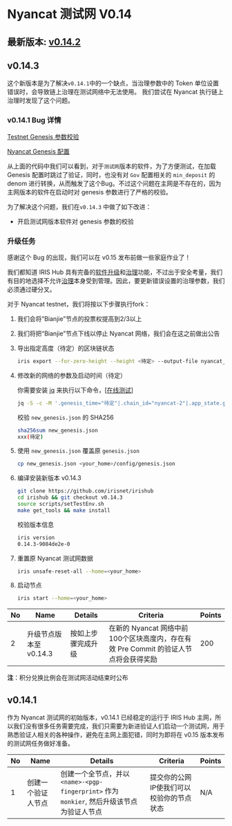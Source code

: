 # Nyancat 测试网 V0.14

## 最新版本: [v0.14.2](https://github.com/irisnet/irishub/releases/tag/v0.14.3)

## v0.14.3

这个新版本是为了解决`v0.14.1`中的一个缺点，当治理参数中的 Token 单位设置错误时，会导致链上治理在测试网络中无法使用。
我们尝试在 Nyancat 执行链上治理时发现了这个问题。

### v0.14.1 Bug 详情

[Testnet Genesis 参数校验](https://github.com/irisnet/irishub/blob/v0.14.1/modules/gov/params.go#L362)

[Nyancat Genesis 配置](../config/genesis.json#L90)

从上面的代码中我们可以看到，对于`测试网`版本的软件，为了方便测试，在加载 Genesis 配置时跳过了验证，同时，也没有对 `Gov` 配置相关的 `min_deposit` 的 denom 进行转换，从而触发了这个Bug。不过这个问题在主网是不存在的，因为主网版本的软件在启动时对 genesis 参数进行了严格的校验。

为了解决这个问题，我们在`v0.14.3` 中做了如下改进：

- 开启测试网版本软件对 genesis 参数的校验

### 升级任务

感谢这个 Bug 的出现，我们可以在 v0.15 发布前做一些家庭作业了！

我们都知道 IRIS Hub 具有完备的[软件升级](https://www.irisnet.org/docs/zh/features/upgrade.html)和[治理](https://www.irisnet.org/docs/zh/features/governance.html)功能，不过出于安全考量，我们有目的地选择不允许[治理](https://www.irisnet.org/docs/zh/features/governance.html)本身受到管理。因此，要更新错误设置的治理参数，我们必须通过硬分叉。

对于 Nyancat testnet，我们将按以下步骤执行fork：

1. 我们会将“Bianjie”节点的投票权提高到2/3以上

2. 我们将把“Bianjie”节点下线以停止 Nyancat 网络，我们会在这之前做出公告

3. 导出指定高度（待定）的区块链状态

    ```bash
    iris export --for-zero-height --height <待定> --output-file nyancat_export.json
    ```

4. 修改新的网络的参数及启动时间（待定）

    你需要安装 [jq](https://stedolan.github.io/jq/) 来执行以下命令，[[在线测试](https://jqplay.org/s/jTO8nHeCGb)]

    ```bash
    jq -S -c -M '.genesis_time="待定"|.chain_id="nyancat-2"|.app_state.gov.params = (.app_state.gov.params | .critical_min_deposit[0] = {"denom": "iris-atto", "amount": "100000000000000000000"}|.important_min_deposit[0] = {"denom": "iris-atto", "amount": "100000000000000000000"}|.normal_min_deposit[0] = {"denom": "iris-atto", "amount": "50000000000000000000"})' nyancat_export.json > new_genesis.json
    ```

    校验 `new_genesis.json` 的 SHA256

    ```bash
    sha256sum new_genesis.json
    xxx(待定)
    ```

5. 使用 `new_genesis.json` 覆盖原 `genesis.json`

    ```bash
    cp new_genesis.json <your_home>/config/genesis.json
    ```

6. 编译安装新版本 v0.14.3

    ```bash
    git clone https://github.com/irisnet/irishub
    cd irishub && git checkout v0.14.3
    source scripts/setTestEnv.sh
    make get_tools && make install
    ```

    校验版本信息

    ```bash
    iris version
    0.14.3-9084de2e-0
    ```

7. 重置原 Nyancat 测试网数据

    ```bash
    iris unsafe-reset-all --home=<your_home>
    ```

8. 启动节点

    ```bash
    iris start --home=<your_home>
    ```

| No   | Name                                           | Details                                                      | Criteria                                                     | Points |
| ---- | ---------------------------------------------- | ------------------------------------------------------------ | ------------------------------------------------------------ | ------ |
| 2    | 升级节点版本至 v0.14.3 | 按如上步骤完成升级  | 在新的 Nyancat 网络中前100个区块高度内，存在有效 Pre Commit 的验证人节点将会获得奖励| 200    |

**注**：积分兑换比例会在测试网活动结束时公布

## v0.14.1

作为 Nyancat 测试网的初始版本，v0.14.1 已经稳定的运行于 IRIS Hub 主网，所以我们没有很多任务需要完成，我们只需要为新进验证人们启动一个测试网，用于熟悉验证人相关的各种操作，避免在主网上面犯错，同时为即将在 v0.15 版本发布的测试网任务做好准备。

| No   | Name                                           | Details                                                      | Criteria                                                     | Points |
| ---- | ---------------------------------------------- | ------------------------------------------------------------ | ------------------------------------------------------------ | ------ |
| 1    | 创建一个验证人节点                                | 创建一个全节点，并以 `<name>-<pgp-fingerprint>` 作为 `monkier`, 然后升级该节点为验证人节点 | 提交你的公网IP使我们可以校验你的节点状态      | N/A    |
